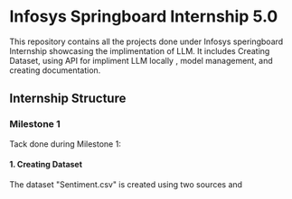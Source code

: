 # Infosys Springboard Internship 5.0

This repository contains all the projects done under Infosys speringboard Internship showcasing the implimentation of LLM. It includes Creating Dataset, using API for impliment LLM locally , model management, and creating documentation.
## Internship Structure

### Milestone 1
Tack done during Milestone 1:
#### 1. Creating Dataset
The dataset "Sentiment.csv" is created using two sources and 
